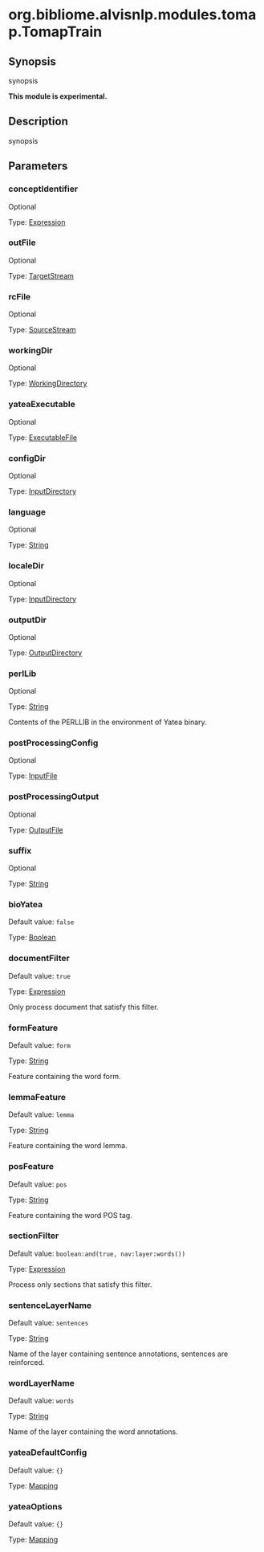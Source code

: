 # org.bibliome.alvisnlp.modules.tomap.TomapTrain

## Synopsis

synopsis

**This module is experimental.**

## Description

synopsis

## Parameters

<a name="conceptIdentifier">

### conceptIdentifier

Optional

Type: [Expression](../converter/alvisnlp.corpus.expressions.Expression)



<a name="outFile">

### outFile

Optional

Type: [TargetStream](../converter/org.bibliome.util.streams.TargetStream)



<a name="rcFile">

### rcFile

Optional

Type: [SourceStream](../converter/org.bibliome.util.streams.SourceStream)



<a name="workingDir">

### workingDir

Optional

Type: [WorkingDirectory](../converter/org.bibliome.util.files.WorkingDirectory)



<a name="yateaExecutable">

### yateaExecutable

Optional

Type: [ExecutableFile](../converter/org.bibliome.util.files.ExecutableFile)



<a name="configDir">

### configDir

Optional

Type: [InputDirectory](../converter/org.bibliome.util.files.InputDirectory)



<a name="language">

### language

Optional

Type: [String](../converter/java.lang.String)



<a name="localeDir">

### localeDir

Optional

Type: [InputDirectory](../converter/org.bibliome.util.files.InputDirectory)



<a name="outputDir">

### outputDir

Optional

Type: [OutputDirectory](../converter/org.bibliome.util.files.OutputDirectory)



<a name="perlLib">

### perlLib

Optional

Type: [String](../converter/java.lang.String)

Contents of the PERLLIB in the environment of Yatea binary.

<a name="postProcessingConfig">

### postProcessingConfig

Optional

Type: [InputFile](../converter/org.bibliome.util.files.InputFile)



<a name="postProcessingOutput">

### postProcessingOutput

Optional

Type: [OutputFile](../converter/org.bibliome.util.files.OutputFile)



<a name="suffix">

### suffix

Optional

Type: [String](../converter/java.lang.String)



<a name="bioYatea">

### bioYatea

Default value: `false`

Type: [Boolean](../converter/java.lang.Boolean)



<a name="documentFilter">

### documentFilter

Default value: `true`

Type: [Expression](../converter/alvisnlp.corpus.expressions.Expression)

Only process document that satisfy this filter.

<a name="formFeature">

### formFeature

Default value: `form`

Type: [String](../converter/java.lang.String)

Feature containing the word form.

<a name="lemmaFeature">

### lemmaFeature

Default value: `lemma`

Type: [String](../converter/java.lang.String)

Feature containing the word lemma.

<a name="posFeature">

### posFeature

Default value: `pos`

Type: [String](../converter/java.lang.String)

Feature containing the word POS tag.

<a name="sectionFilter">

### sectionFilter

Default value: `boolean:and(true, nav:layer:words())`

Type: [Expression](../converter/alvisnlp.corpus.expressions.Expression)

Process only sections that satisfy this filter.

<a name="sentenceLayerName">

### sentenceLayerName

Default value: `sentences`

Type: [String](../converter/java.lang.String)

Name of the layer containing sentence annotations, sentences are reinforced.

<a name="wordLayerName">

### wordLayerName

Default value: `words`

Type: [String](../converter/java.lang.String)

Name of the layer containing the word annotations.

<a name="yateaDefaultConfig">

### yateaDefaultConfig

Default value: `{}`

Type: [Mapping](../converter/alvisnlp.module.types.Mapping)



<a name="yateaOptions">

### yateaOptions

Default value: `{}`

Type: [Mapping](../converter/alvisnlp.module.types.Mapping)



